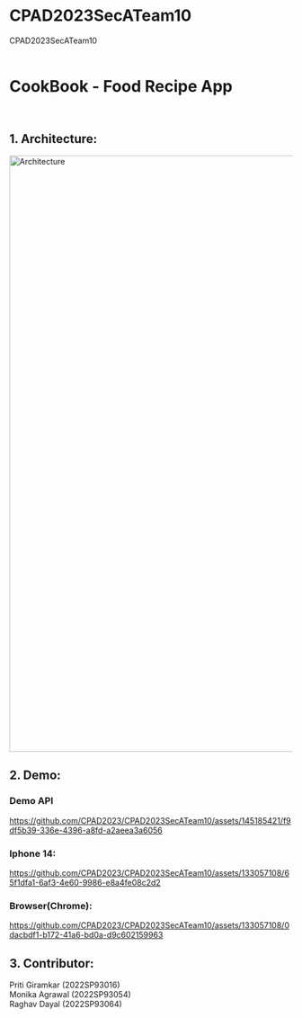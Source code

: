 # CPAD2023SecATeam10
CPAD2023SecATeam10 <br /> <br />
# CookBook - Food Recipe App <br /> <br />

## 1. Architecture: ##

<img width="1061" alt="Architecture" src="https://github.com/CPAD2023/CPAD2023SecATeam10/assets/133057108/5888ee9e-dccc-459f-bed5-1b7eed86acbf">

## 2. Demo: ##

### Demo API ###

https://github.com/CPAD2023/CPAD2023SecATeam10/assets/145185421/f9df5b39-336e-4396-a8fd-a2aeea3a6056

### Iphone 14: ###

https://github.com/CPAD2023/CPAD2023SecATeam10/assets/133057108/65f1dfa1-6af3-4e60-9986-e8a4fe08c2d2

### Browser(Chrome): ###

https://github.com/CPAD2023/CPAD2023SecATeam10/assets/133057108/0dacbdf1-b172-41a6-bd0a-d9c602159963


## 3. Contributor: ##
Priti Giramkar (2022SP93016) <br />
Monika Agrawal (2022SP93054) <br />
Raghav Dayal   (2022SP93064)
